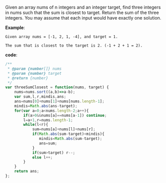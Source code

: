 Given an array nums of n integers and an integer target, find three integers in nums such that the sum is closest to target. Return the sum of the three integers. You may assume that each input would have exactly one solution.

**Example**:
```
Given array nums = [-1, 2, 1, -4], and target = 1.

The sum that is closest to the target is 2. (-1 + 2 + 1 = 2).
```

**code**:


```js
/**
 * @param {number[]} nums
 * @param {number} target
 * @return {number}
 */
var threeSumClosest = function(nums, target) {
    nums=nums.sort((a,b)=>a-b);
    var sum,l,r,mindis,ans;
    ans=nums[0]+nums[1]+nums[nums.length-1];
    mindis=Math.abs(ans-target);
    for(var a=0;a<nums.length-2;a++){
        if(a>0&&nums[a]==nums[a-1]) continue;
        l=a+1,r=nums.length-1;
        while(l<r){
            sum=nums[a]+nums[l]+nums[r];
            if(Math.abs(sum-target)<mindis){
               mindis=Math.abs(sum-target);
               ans=sum;
            }
            if(sum>target) r--;
            else l++;
        }
    }
    return ans;
};

```